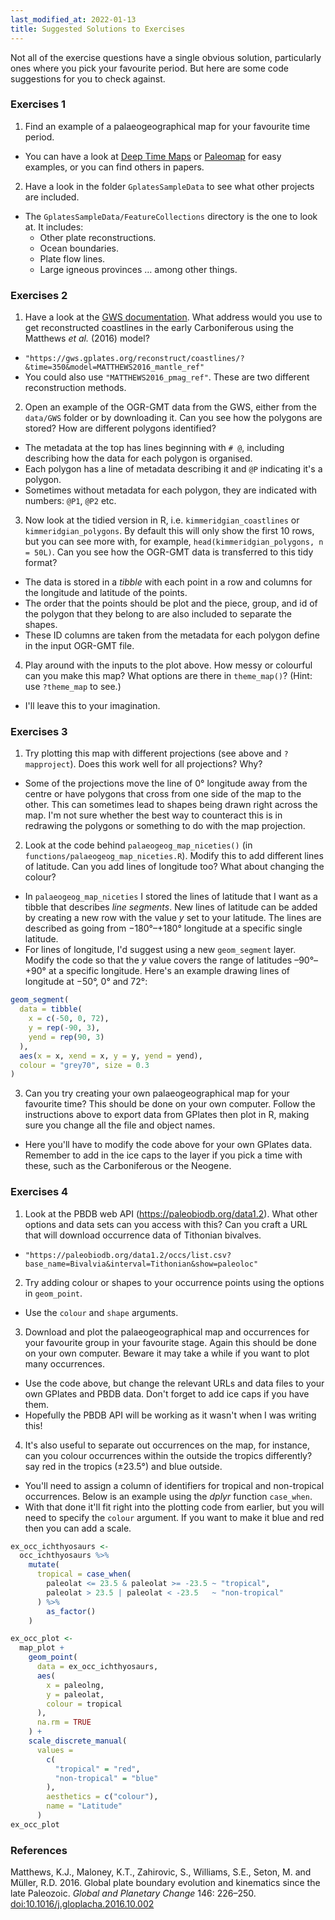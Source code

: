 ```yaml
---
last_modified_at: 2022-01-13
title: Suggested Solutions to Exercises
---
```


Not all of the exercise questions have a single obvious solution, particularly ones where you pick your favourite period. But here are some code suggestions for you to check against.

### Exercises 1

1. Find an example of a palaeogeographical map for your favourite time period.
  - You can have a look at [Deep Time Maps](https://deeptimemaps.com) or [Paleomap](http://scotese.com) for easy examples, or you can find others in papers.
2. Have a look in the folder `GplatesSampleData` to see what other projects are included. 
  - The `GplatesSampleData/FeatureCollections` directory is the one to look at. It includes:
    + Other plate reconstructions.
    + Ocean boundaries.
    + Plate flow lines.
    + Large igneous provinces … among other things.

### Exercises 2

1. Have a look at the [GWS documentation](<https://github.com/GPlates/gplates_web_service_doc/wiki>). What address would you use to get reconstructed coastlines in the early Carboniferous using the Matthews _et al._ (2016) model?
  - `"https://gws.gplates.org/reconstruct/coastlines/?&time=350&model=MATTHEWS2016_mantle_ref"`
  - You could also use `"MATTHEWS2016_pmag_ref"`. These are two different reconstruction methods.
2. Open an example of the OGR-GMT data from the GWS, either from the `data/GWS` folder or by downloading it. Can you see how the polygons are stored? How are different polygons identified?
  - The metadata at the top has lines beginning with `# @`, including describing how the data for each polygon is organised.
  - Each polygon has a line of metadata describing it and `@P` indicating it's a polygon.
  - Sometimes without metadata for each polygon, they are indicated with numbers: `@P1`, `@P2` etc.
3. Now look at the tidied version in R, i.e. `kimmeridgian_coastlines` or `kimmeridgian_polygons`. By default this will only show the first 10 rows, but you can see more with, for example, `head(kimmeridgian_polygons, n = 50L)`. Can you see how the OGR-GMT data is transferred to this tidy format?
  - The data is stored in a _tibble_ with each point in a row and columns for the longitude and latitude of the points.
  - The order that the points should be plot and the piece, group, and id of the polygon that they belong to are also included to separate the shapes.
  - These ID columns are taken from the metadata for each polygon define in the input OGR-GMT file.
4. Play around with the inputs to the plot above. How messy or colourful can you make this map? What options are there in `theme_map()`? (Hint: use `?theme_map` to see.)
  - I'll leave this to your imagination.

### Exercises 3

1. Try plotting this map with different projections (see above and `?mapproject`). Does this work well for all projections? Why?
  - Some of the projections move the line of 0° longitude away from the centre or have polygons that cross from one side of the map to the other. This can sometimes lead to shapes being drawn right across the map. I'm not sure whether the best way to counteract this is in redrawing the polygons or something to do with the map projection.
2. Look at the code behind `palaeogeog_map_niceties()` (in `functions/palaeogeog_map_niceties.R`). Modify this to add different lines of latitude. Can you add lines of longitude too? What about changing the colour?
  - In `palaeogeog_map_niceties` I stored the lines of latitude that I want as a tibble that describes _line segments_. New lines of latitude can be added by creating a new row with the value _y_ set to your latitude. The lines are described as going from −180°–+180° longitude at a specific single latitude.
  - For lines of longitude, I'd suggest using a new `geom_segment` layer. Modify the code so that the _y_ value covers the range of latitudes –90°–+90° at a specific longitude. Here's an example drawing lines of longitude at −50°, 0° and 72°:

   ```r
   geom_segment(
     data = tibble(
       x = c(-50, 0, 72),
       y = rep(-90, 3),
       yend = rep(90, 3)
     ),
     aes(x = x, xend = x, y = y, yend = yend),
     colour = "grey70", size = 0.3
   )
   ```

3. Can you try creating your own palaeogeographical map for your favourite time? This should be done on your own computer. Follow the instructions above to export data from GPlates then plot in R, making sure you change all the file and object names.
  - Here you'll have to modify the code above for your own GPlates data. Remember to add in the ice caps to the layer if you pick a time with these, such as the Carboniferous or the Neogene.

### Exercises 4

1. Look at the PBDB web API (<https://paleobiodb.org/data1.2>). What other options and data sets can you access with this? Can you craft a URL that will download occurrence data of Tithonian bivalves.
  - `"https://paleobiodb.org/data1.2/occs/list.csv?base_name=Bivalvia&interval=Tithonian&show=paleoloc"`
2. Try adding colour or shapes to your occurrence points using the options in `geom_point`.
  - Use the `colour` and `shape` arguments.
3. Download and plot the palaeogeographical map and occurrences for your favourite group in your favourite stage. Again this should be done on your own computer. Beware it may take a while if you want to plot many occurrences.
  - Use the code above, but change the relevant URLs and data files to your own GPlates and PBDB data. Don't forget to add ice caps if you have them.
  - Hopefully the PBDB API will be working as it wasn't when I was writing this!
4. It's also useful to separate out occurrences on the map, for instance, can you colour occurrences within the outside the tropics differently? say red in the tropics (±23.5°) and blue outside.
  - You'll need to assign a column of identifiers for tropical and non-tropical occurrences. Below is an example using the _dplyr_ function `case_when`.
  - With that done it'll fit right into the plotting code from earlier, but you will need to specify the `colour` argument. If you want to make it blue and red then you can add a scale.

   ```r
   ex_occ_ichthyosaurs <-
     occ_ichthyosaurs %>%
       mutate(
         tropical = case_when(
           paleolat <= 23.5 & paleolat >= -23.5 ~ "tropical",
           paleolat > 23.5 | paleolat < -23.5   ~ "non-tropical"
         ) %>%
           as_factor()
       )
   
   ex_occ_plot <-
     map_plot +
       geom_point(
         data = ex_occ_ichthyosaurs,
         aes(
           x = paleolng,
           y = paleolat,
           colour = tropical
         ),
         na.rm = TRUE
       ) +
       scale_discrete_manual(
         values = 
           c(
             "tropical" = "red",
             "non-tropical" = "blue"
           ),
           aesthetics = c("colour"),
           name = "Latitude"
         )
   ex_occ_plot
   ```

### References

Matthews, K.J., Maloney, K.T., Zahirovic, S., Williams, S.E., Seton, M. and Müller, R.D. 2016. Global plate boundary evolution and kinematics since the late Paleozoic. <i>Global and Planetary Change</i> 146: 226–250. [doi:10.1016/j.gloplacha.2016.10.002](https://doi.org/10.1016/j.gloplacha.2016.10.002) 
